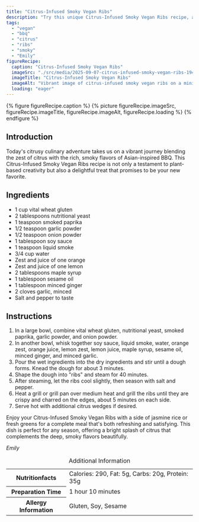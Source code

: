 ```yaml
---
title: "Citrus-Infused Smoky Vegan Ribs"
description: "Try this unique Citrus-Infused Smoky Vegan Ribs recipe, a perfect blend of citrus zest and smoky flavors that makes a delightful plant-based treat."
tags:
  - "vegan"
  - "bbq"
  - "citrus"
  - "ribs"
  - "smoky"
  - "Emily"
figureRecipe: 
  caption: "Citrus-Infused Smoky Vegan Ribs"
  imageSrc: "./src/media/2025-09-07-citrus-infused-smoky-vegan-ribs-1941.png"
  imageTitle: "Citrus-Infused Smoky Vegan Ribs"
  imageAlt: "Vibrant image of citrus-infused smoky vegan ribs on a minimalist table, garnished with orange and lemon wedges, accompanied by jasmine rice and a fresh green salad."
  loading: "eager"
---
```


{% figure figureRecipe.caption %}
{% picture figureRecipe.imageSrc, figureRecipe.imageTitle, figureRecipe.imageAlt, figureRecipe.loading %}
{% endfigure %}

## Introduction

Today's citrusy culinary adventure takes us on a vibrant journey blending the zest of citrus with the rich, smoky flavors of Asian-inspired BBQ. This Citrus-Infused Smoky Vegan Ribs recipe is not only a testament to plant-based creativity but also a delightful treat that promises to be your new favorite.

## Ingredients

- 1 cup vital wheat gluten
- 2 tablespoons nutritional yeast
- 1 teaspoon smoked paprika
- 1/2 teaspoon garlic powder
- 1/2 teaspoon onion powder
- 1 tablespoon soy sauce
- 1 teaspoon liquid smoke
- 3/4 cup water
- Zest and juice of one orange
- Zest and juice of one lemon
- 2 tablespoons maple syrup
- 1 tablespoon sesame oil
- 1 tablespoon minced ginger
- 2 cloves garlic, minced
- Salt and pepper to taste

## Instructions

1. In a large bowl, combine vital wheat gluten, nutritional yeast, smoked paprika, garlic powder, and onion powder.
2. In another bowl, whisk together soy sauce, liquid smoke, water, orange zest, orange juice, lemon zest, lemon juice, maple syrup, sesame oil, minced ginger, and minced garlic.
3. Pour the wet ingredients into the dry ingredients and stir until a dough forms. Knead the dough for about 3 minutes.
4. Shape the dough into "ribs" and steam for 40 minutes.
5. After steaming, let the ribs cool slightly, then season with salt and pepper.
6. Heat a grill or grill pan over medium heat and grill the ribs until they are crispy and charred on the edges, about 5 minutes on each side.
7. Serve hot with additional citrus wedges if desired.

Enjoy your Citrus-Infused Smoky Vegan Ribs with a side of jasmine rice or fresh greens for a complete meal that's both refreshing and satisfying. This dish is perfect for any season, offering a bright splash of citrus that complements the deep, smoky flavors beautifully.

*Emily*

<table><caption class='sr-only'>Additional Information</caption><tr><th>Nutritionfacts</th><td>Calories: 290, Fat: 5g, Carbs: 20g, Protein: 35g&nbsp;</td></tr><tr><th>Preparation Time</th><td>1 hour 10 minutes&nbsp;</td></tr><tr><th>Allergy Information</th><td>Gluten, Soy, Sesame&nbsp;</td></tr></table>

